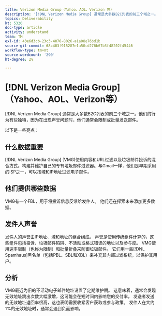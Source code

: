 ```yaml
---
title: Verizon Media Group（Yahoo、AOL、Verizon 等）
description: '[!DNL Verizon Media Group] 通常是大多数B2C列表的前三个域之一。他们的行为有些独特，因为在出现声誉问题时，他们通常会限制或批量发送邮件。'
topics: Deliverability
kt: 5320
doc-type: article
activity: understand
team: TM
exl-id: 43e6d3cb-23c3-4076-8026-a1a08e76bd1b
source-git-commit: 68c403f915287e1a50cd276b67b3f48202f45446
workflow-type: tm+mt
source-wordcount: '290'
ht-degree: 2%

---
```


# [!DNL Verizon Media Group] （Yahoo、AOL、Verizon等）

[!DNL Verizon Media Group] 通常是大多数B2C列表的前三个域之一。他们的行为有些独特，因为在出现声誉问题时，他们通常会限制或批量发送邮件。

以下是一些亮点：

## 什么数据重要

[!DNL Verizon Media Group] (VMG)使用内容和URL过滤以及垃圾邮件投诉的混合方式，构建并维护自己的专有垃圾邮件过滤器。与Gmail一样，他们是早期采用的ISP之一，可以按域和IP地址过滤电子邮件。

## 他们提供哪些数据

VMG有一个FBL，用于将投诉信息反馈给发件人。 他们还在探索未来添加更多数据。

## 发件人声誉

发件人的声誉由IP地址、域和地址的组合组成。 声誉是使用传统组件计算的，这些组件包括投诉、垃圾邮件陷阱、不活动或格式错误的地址以及参与度。 VMG使用速率限制（也称为限制）和批量折叠来防御垃圾邮件。 它们用一些[!DNL Spamhaus]黑名单（包括PBL、SBL和XBL）来补充其内部过滤系统，以保护其用户。

## 分析

VMG最近为旧的不活动电子邮件地址设置了定期维护期。 这意味着，通常会发现无效地址跳出次数大幅激增，这可能会在短时间内影响您的交付率。 发送者发送的无效地址退回率很高，这也表明需要收紧客户获取或参与政策。 发件人在大约1%的无效地址时，通常会遇到负面影响。
